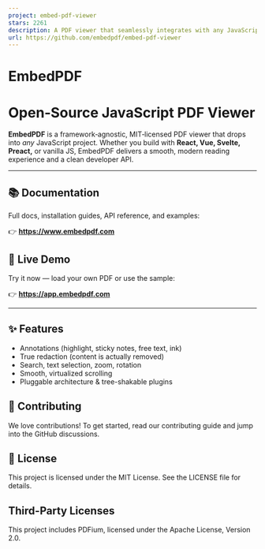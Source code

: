 ```yaml
---
project: embed-pdf-viewer
stars: 2261
description: A PDF viewer that seamlessly integrates with any JavaScript project
url: https://github.com/embedpdf/embed-pdf-viewer
---
```


EmbedPDF
========

Open‑Source JavaScript PDF Viewer
=================================

**EmbedPDF** is a framework‑agnostic, MIT‑licensed PDF viewer that drops into _any_ JavaScript project. Whether you build with **React, Vue, Svelte, Preact,** or vanilla JS, EmbedPDF delivers a smooth, modern reading experience and a clean developer API.

* * *

📚 Documentation
----------------

Full docs, installation guides, API reference, and examples:

👉 **https://www.embedpdf.com**

🚀 Live Demo
------------

Try it now — load your own PDF or use the sample:

👉 **https://app.embedpdf.com**

* * *

✨ Features
----------

-   Annotations (highlight, sticky notes, free text, ink)
-   True redaction (content is actually removed)
-   Search, text selection, zoom, rotation
-   Smooth, virtualized scrolling
-   Pluggable architecture & tree-shakable plugins

🤝 Contributing
---------------

We love contributions! To get started, read our contributing guide and jump into the GitHub discussions.

📄 License
----------

This project is licensed under the MIT License. See the LICENSE file for details.

Third-Party Licenses
--------------------

This project includes PDFium, licensed under the Apache License, Version 2.0.

